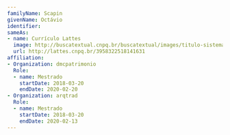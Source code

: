 ```yaml
---
familyName: Scapin
givenName: Octávio
identifier: 
sameAs:
- name: Currículo Lattes
  image: http://buscatextual.cnpq.br/buscatextual/images/titulo-sistema.png
  url: http://lattes.cnpq.br/3958322518141631
affiliation:
- Organization: dmcpatrimonio
  Role:
  - name: Mestrado
    startDate: 2018-03-20
    endDate: 2020-02-20
- Organization: arqtrad
  Role:
  - name: Mestrado
    startDate: 2018-03-20
    endDate: 2020-02-13
---
```

